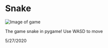 # Snake
![Image of game](https://github.com/Adamv27/Pygame-Snake/tree/master/images/readme.png)

The game snake in pygame! 
Use WASD to move

5/27/2020

